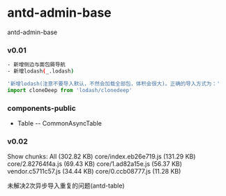 # antd-admin-base
antd-admin-base



### v0.01
``` bash
- 新增侧边与面包屑导航
- 新增lodash(_.lodash)
```

```jsx
'新增lodash(注意不要导入默认，不然会加载全部包，体积会很大)。正确的导入方式为：'
import cloneDeep from 'lodash/clonedeep'
```

### components-public

- Table
	-- CommonAsyncTable


### v0.02
Show chunks:
All (302.82 KB)
core/index.eb26e719.js (131.29 KB)
core/2.82764f4a.js (69.43 KB)
core/1.ad82a15e.js (56.37 KB)
vendor.c5711c57.js (34.44 KB)
core/0.ccb08777.js (11.28 KB)

未解决2次异步导入重复的问题(antd-table)

